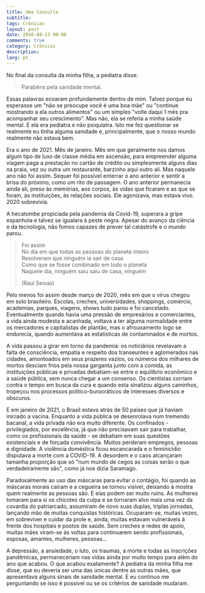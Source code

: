 ```yaml
---
title: Uma Consulta
subtitle:
tags: Crônicas
layout: post
date: 2016-08-13 00:00
comments: true
category: Crônicas
description:
lang: pt
---
```


No final da consulta da minha filha, a pediatra disse:

> Parabéns pela sanidade mental.

Essas palavras ecoaram profundamente dentro de mim. Talvez porque eu esperasse um "não se preocupe você é uma boa mãe"
ou "continue mostrando a ela outros alimentos" ou um simples "volte daqui 1 mês pra acompanhar seu crescimento".
Mas não, ela se referia a minha saúde mental. E ela era pediatra e não psiquiatra.
Isto me fez questionar se realmente eu tinha alguma sanidade e, principalmente, que o nosso mundo realmente não estava bem.

Era o ano de 2021. Mês de janeiro. Mês em que geralmente nos damos algum tipo de luxo de classe média em ascensão,
para empreender alguma viagem paga a prestação no cartão de crédito ou simplesmente alguns dias na praia, vez ou outra
um restaurante, barzinho aqui outro ali. Mas naquele ano não foi assim.
Sequer foi possível enterrar o ano anterior e sentir a brisa do próximo, como um rito de passagem.
O ano anterior permanecia ainda ali, preso às memórias, aos corpos, às vidas que ficaram e as que se foram,
às instituições, às relações sociais. Ele agonizava, mas estava vivo. 2020 sobrevivia.

A hecatombe propiciada pela pandemia da Covid-19, superara a gripe espanhola e talvez se igualara à peste negra.
Apesar do avanço da ciência e da tecnologia, não fomos capazes de prever tal catástrofe e o mundo parou.

> Foi assim <br>
> No dia em que todas as pessoas do planeta inteiro <br>
> Resolveram que ninguém ia sair de casa <br>
> Como que se fosse combinado em todo o planeta <br>
> Naquele dia, ninguém saiu saiu de casa, ninguém <br>
>
> (Raul Seixas)

Pelo menos foi assim desde março de 2020, mês em que o vírus chegou em solo brasileiro.
Escolas, creches, universidades, shoppings, comércio, academias, parques, viagens, shows tudo parou e foi cancelado.
Eventualmente quando havia uma pressão de empresários e comerciantes, a vida ainda modesta e acanhada,
voltava a ter alguma normalidade entre os mercadores e capitalistas de plantão, mas o afrouxamento logo se endurecia,
quando aumentava as estatísticas de contaminados e de mortos.

A vida passou a girar em torno da pandemia: os noticiários revelavam a falta de consciência, empatia e
respeito dos transeuntes e aglomerados nas cidades, amontoados em seus prazeres vazios,
os números dos milhares de mortos desciam frios pela nossa garganta junto com a comida, as instituições públicas e
privadas debatiam-se entre o equilíbrio econômico e a saúde pública, sem nunca chegar a um consenso.
Os cientistas corriam contra o tempo em busca da cura e quando esta sinalizou alguns caminhos,
tropeçou nos processos político-burocráticos de interesses diversos e obscuros.

E em janeiro de 2021, o Brasil estava atrás de 50 países que já haviam iniciado a vacina.
Enquanto a vida pública se desenrolava num tremendo bacanal, a vida privada não era muito diferente.
Os confinados - privilegiados, por excelência, já que não precisavam sair para trabalhar,
como os profissionais da saúde - se debatiam em suas questões existenciais e de forçada convivência.
Muitos perderam empregos, pessoas e dignidade. A violência doméstica ficou escancarada e o feminicídio disputava a
morte com a COVID-19.
A desordem e o caos alcançaram tamanha proporção que só "num mundo de cegos as coisas serão o que verdadeiramente são",
como já nos dizia Saramago.

Paradoxalmente ao uso das máscaras para evitar o contágio, foi quando as máscaras morais caíram e a cegueira se tornou
visível, deixando à mostra quem realmente as pessoas são. E elas podem ser muito ruins.
As mulheres tomaram para si os chicotes da culpa e se tornaram alvo mais uma vez da covardia do patriarcado,
assumiram de novo suas duplas, triplas jornadas, lançando mão de muitas conquistas históricas.
Ocuparam-se, muitas vezes, em sobreviver e cuidar da prole e, ainda, muitas estavam vulneráveis à frente dos hospitais
e postos de saúde. Sem creches e redes de apoio, muitas mães viram-se às voltas para continuarem sendo profissionais,
esposas, amantes, mulheres, pessoas...

A depressão, a ansiedade, o luto, os traumas, a morte e todas as inscrições pandêmicas, permaneceriam nas vidas ainda
por muito tempo para além do ano que acabou. O que acabou exatamente?
A pediatra da minha filha me disse, que eu deveria ser uma das únicas dentre as outras mães,
que apresentava alguns sinais de sanidade mental.
E eu continuo me perguntando se isso é possível ou se os critérios de sanidade mudaram.
